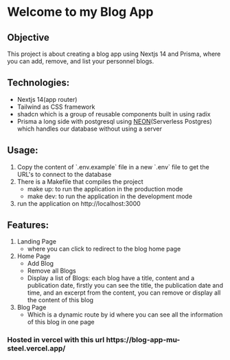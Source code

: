 <h1>Welcome to my Blog App</h1>

<h2>Objective</h2>
This project is about creating a blog app using Nextjs 14 and Prisma, where you can add, remove, and list your personnel blogs.

<h2>Technologies:</h2>
<ul>
<li>Nextjs 14(app router)</li>
<li>Tailwind as CSS framework</li>
<li>shadcn which is a group of reusable components built in using radix</li>
<li>Prisma a long side with postgresql using <a href="https://neon.tech/">NEON</a>(Serverless Postgres) which handles our database without using a server</li>
</ul>

<h2>Usage:</h2>
<ol>
<li>Copy the content of `.env.example` file in a new `.env` file to get the URL's to connect to the database</li>
<li>There is a Makefile that compiles the project
<ul>
<li>make up: to run the application in the production mode</li>
<li>make dev: to run the application in the development mode</li>
</ul>
</li>
<li>run the application on http://localhost:3000</li>
</ol>

<h2>Features:</h2>
<ol>
<li>
Landing Page
<ul>
<li>where you can click to redirect to the blog home page</li>
</ul>
</li>
<li>Home Page
<ul>
<li>Add Blog</li>
<li>Remove all Blogs</li>
<li>Display a list of Blogs: each blog have a title, content and a publication date, firstly you can see the title, the publication date and time, and an excerpt from the content, you can remove or display all the content of this blog</li>
</ul>
</li>
<li>Blog Page
<ul>
<li>Which is a dynamic route by id where you can see all the information of this blog in one page</li>
</ul>
</li>
</ol>

<h3>Hosted in vercel with this url https://blog-app-mu-steel.vercel.app/</h3>